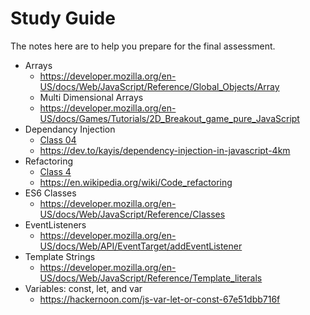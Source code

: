 # Study Guide

The notes here are to help you prepare for the final assessment. 

- Arrays
	- https://developer.mozilla.org/en-US/docs/Web/JavaScript/Reference/Global_Objects/Array
	- Multi Dimensional Arrays
	- https://developer.mozilla.org/en-US/docs/Games/Tutorials/2D_Breakout_game_pure_JavaScript
- Dependancy Injection
	- [Class 04](class-04)
	- https://dev.to/kayis/dependency-injection-in-javascript-4km
- Refactoring 
	- [Class 4](class-04)
	- https://en.wikipedia.org/wiki/Code_refactoring
- ES6 Classes
	- https://developer.mozilla.org/en-US/docs/Web/JavaScript/Reference/Classes
- EventListeners
	- https://developer.mozilla.org/en-US/docs/Web/API/EventTarget/addEventListener
- Template Strings
	- https://developer.mozilla.org/en-US/docs/Web/JavaScript/Reference/Template_literals
- Variables: const, let, and var
	- https://hackernoon.com/js-var-let-or-const-67e51dbb716f
	




